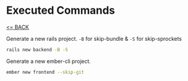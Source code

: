 
# Executed Commands
[<= BACK](https://github.com/jimbeaudoin/ember-rails-tdd-docs)

Generate a new rails project. `-B` for skip-bundle & `-S` for skip-sprockets
```sh
rails new backend -B -S
```

Generate a new ember-cli project.
```sh
ember new frontend --skip-git
```